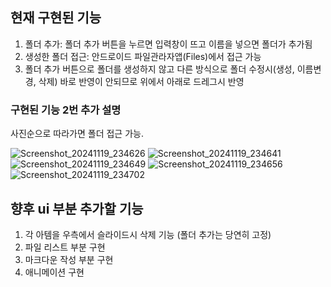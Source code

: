 ## 현재 구현된 기능
1. 폴더 추가: 폴더 추가 버튼을 누르면 입력창이 뜨고 이름을 넣으면 폴더가 추가됨
2. 생성한 폴더 접근: 안드로이드 파일관라자앱(Files)에서 접근 가능
3. 폴더 추가 버튼으로 폴더를 생성하지 않고 다른 방식으로 폴더 수정시(생성, 이름변경, 삭제) 바로 반영이 안되므로 위에서 아래로 드레그시 반영

### 구현된 기능 2번 추가 설명
사진순으로 따라가면 폴더 접근 가능. 

![Screenshot_20241119_234626](https://github.com/user-attachments/assets/ff04f775-33a3-4398-9cc2-29a6c89965f7)
![Screenshot_20241119_234641](https://github.com/user-attachments/assets/d8c62718-ed27-4cde-905e-baf3d081181a)
![Screenshot_20241119_234649](https://github.com/user-attachments/assets/fba60179-eba6-42b5-99f7-914816cecaec)
![Screenshot_20241119_234656](https://github.com/user-attachments/assets/376cbeb9-4fd9-4f8e-9948-8b13f6ce741f)
![Screenshot_20241119_234702](https://github.com/user-attachments/assets/0c85b3de-aa5d-4615-858c-b42363d0a948)

## 향후 ui 부분 추가할 기능
1. 각 아템을 우측에서 슬라이드시 삭제 기능 (폴더 추가는 당연히 고정)
2. 파일 리스트 부분 구현
3. 마크다운 작성 부분 구현
4. 애니메이션 구현


